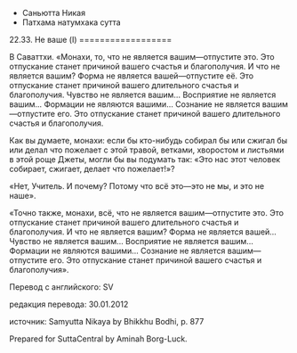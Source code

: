 









* Саньютта Никая
* Патхама натумхака сутта


22\.33\. Не ваше \(I\)
\=\=\=\=\=\=\=\=\=\=\=\=\=\=\=\=\=\=



В Саваттхи\. «Монахи, то, что не является вашим—отпустите это\. Это отпускание станет причиной вашего счастья и благополучия\. И что не является вашим? Форма не является вашей—отпустите её\. Это отпускание станет причиной вашего длительного счастья и благополучия\. Чувство не является вашим… Восприятие не является вашим… Формации не являются вашими… Сознание не является вашим—отпустите его\. Это отпускание станет причиной вашего длительного счастья и благополучия\.


Как вы думаете, монахи: если бы кто\-нибудь собирал бы или сжигал бы или делал что пожелает с этой травой, ветками, хворостом и листьями в этой роще Джеты, могли бы вы подумать так: «Это нас этот человек собирает, сжигает, делает что пожелает\!»?


«Нет, Учитель\. И почему? Потому что всё это—это не мы, и это не наше»\.


«Точно также, монахи, всё, что не является вашим—отпустите это\. Это отпускание станет причиной вашего длительного счастья и благополучия\. И что не является вашим? Форма не является вашей… Чувство не является вашим… Восприятие не является вашим… Формации не являются вашими… Сознание не является вашим—отпустите его\. Это отпускание станет причиной вашего счастья и благополучия»\.



Перевод с английского: SV


редакция перевода: 30\.01\.2012


источник: Samyutta Nikaya by Bhikkhu Bodhi, p\. 877


Prepared for SuttaCentral by Aminah Borg\-Luck\.






